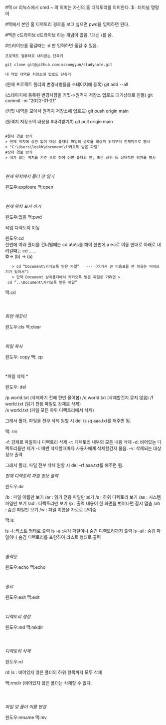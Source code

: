#맥 or 리눅스에서 cmd ~ 의 의미는 자신의 홈 디렉토리를 의미한다.
$ : 터미널 명령어



#맥에서 본인 홈 디렉토리 경로를 보고 싶으면 pwd을 입력하면 된다.



#맥은 c드라이브 d드라이브 라는 개념이 없음.
\대신 /를 씀.



#드라이브를 옮길때는 :d 만 입력하면 옮길 수 있음.


```
프로젝트 컴퓨터로 내려받는 단축키

git clone git@github.com:sseungyun/studynote.git

내 작업 내역을 저장소에 업로드 단축키

```
(현재 프로젝트 폴더의 변경사항들을 스테이지에 등록)
git add --all

(스테이지에 등록된 변경사항을 커밋->원격지 저장소 업로드 대기상태로 만듦)
git commit -m "2022-01-21"

(커밋 내역을 모아서 원격지 저장소에 업로드)
git push origin main 

(원격지 저장소의 내용을 #내려받기#)
git pull origin main
```

#절대 경로 방식
> 현재 위치에 상관 없이 대상 폴더나 파일의 경로를 최상위 위치부터 전체적으로 명시
> "C:\Users\leekh\document\카카토톡 받은 파일" 
#상대 경로 방식
> 내가 있는 위치를 기준 으로 하여 어떤 폴더의 안, 혹은 상위 등 상대적인 위치를 명시



```
*현재 위치에서 폴더 창 열기*

윈도우:exploere
맥:open
```


```
*현재 위치 표시 하기*

윈도우:없음
맥:pwd

작업 디렉토리 이동

윈도우:cd      
       한번에 여러 폴더를 건너뛸때는 cd a\b\c를 해야 한번에 a->c로 이동
       반대로 아래로 내려갈때는 cd ..\..\..\
				©-> (b) -> (a)	

       > cd “Document\카카오톡 받은 파일”   --- (여기서 큰 따옴표를 쓴 이유는 띄어쓰						   기가 있어서“)
       > 만약 Document 상위폴더에서 카카오톡 받은 파일로 가려면 > 
	 cd ”..\Document\카카오톡 받은 파일”
맥:cd									
```



```
*화면 깨끗이*

윈도우:cls
맥:clear
```


```
*파일 복사*

윈도우: copy
맥: cp
```


```
*파일 삭제 *

윈도우: del

/p world.txt (삭제하기 전에 한번 물어봄)
/q world.txt (삭제할건지 묻지 않음)
/f world.txt  (읽기 전용 파일도 강제로 삭제)  
/s world.txt (파일 모든 하위 디렉토리에서 삭제) 

그래서 폴더, 파일을 전부 삭제 원할 시  del /s /q  aaa.txt를 해주면 됨.

맥: rm

-f: 강제로 파일이나 디렉토리 삭제
-r: 디렉토리 내부의 모든 내용 삭제
-d: 비어있는 디렉토리들만 제거
-i: 매번 삭제할때마다 사용자에게 삭제할건지 물음.
-v: 삭제되는 대상 정보 출력 

그래서 폴더, 파일 전부 삭제 원할 시 del –rf aaa.txt를 해주면 됨.





*현재 디렉토리 파일 정보 출력*

윈도우:dir  

/b : 파일 이름만 보기    /ar : 읽기 전용 파일만 보기
/s : 하위 디렉토리 보기  /as : 시스템 파일만 보기
/ad : 디렉토리만 보기    /p : 출력 내용이 한 화면을 벗어나면 잠시 멈춤
/ah : 숨긴 파일만 보기	/w : 파일 이름을 가로로 보여줌

맥:ls

ls –l :리스트 형태로 출력
ls –a :숨김 파일이나 숨긴 디렉토리까지 출력
ls –al : 숨김 파일이나 숨김 디렉토리를 포함하여 리스트 형태로 출력 
```


```
*출력문*

윈도우:echo 
맥:echo
```


```
*종료*

윈도우:exit 
맥:exit
```


```
*디렉토리 생성*

윈도우:md 
맥:mkdir
```



```
*디렉토리 삭제*

윈도우:rd
 
rd /s : 비어있지 않은 폴더의 하위 항목까지 모두 삭제

맥:rmdir (비어있지 않은 폴더는 삭제할 수 없다.
```



```
*파일 및 폴더 이름 변경*

윈도우:rename 
맥:mv
```